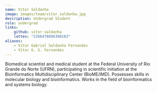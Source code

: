 ```yaml
---
name: Vítor Saldanha
image: images/team/vitor_saldanha.jpg
description: Undergrad Student
role: undergrad
links:
    github: vitor-saldanha
    lattes: "2266478696390183"
aliases:
    - Vítor Gabriel Saldanha Fernandes
    - Vítor G. S. Fernandes
---
```


Biomedical scientist and medical student at the Federal University of Rio Grande do Norte (UFRN),
participating in scientific initiation at the Bioinformatics Multidisciplinary Center (BioME/IMD).
Possesses skills in molecular biology and bioinformatics.
Works in the field of bioinformatics and systems biology.
